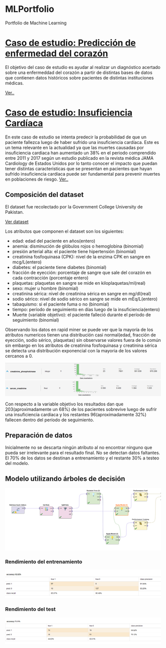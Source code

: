 # MLPortfolio
Portfolio de Machine Learning
# [Caso de estudio: Predicción de enfermedad del corazón](https://github.com/IgnacioPuchet/MLPortfolio/tree/main/heartdisease)

El objetivo del caso de estudio es ayudar al realizar un diagnóstico acertado sobre 
una enfermeddad del corazón a partir de distintas bases de datos que contienen datos 
históricos sobre pacientes de distintas instituciones médicas.

<a href="heartdisease/index.html">Ver..</a>


# [Caso de estudio: Insuficiencia Cardíaca](https://github.com/IgnacioPuchet/MLPortfolio/tree/main/heartfailure)

En este caso de estudio se intenta predecir la probabilidad de que un paciente fallezca luego de haber sufrido una insuficiencia cardíaca.
Este es un tema relevante en la actualidad ya que las muertes causadas por insuficiencia cardiaca han aumentado un 38% en el periodo comprendido 
entre 2011 y 2017 según un estudio publicado en la revista médica JAMA Cardiology de Estados Unidos por lo tanto conocer el impacto que puedan tener distintas 
caracteristicas que se presentan en pacientes que hayan sufrido insuficiencia cardíaca puede ser fundamental para prevenir muertes en poblaciones de riesgo.
<a href="heartfailure/index.html">Ver..</a>

## Composición del dataset 
El dataset fue recolectado por la Government College University de Pakistan.

[Ver dataset](https://archive.ics.uci.edu/ml/datasets/Heart+failure+clinical+records)

Los atributos que componen el dataset son los siguientes:
- edad: edad del paciente en años(entero)
- anemia: disminución de glóbulos rojos o hemoglobina (binomial)
- presión arterial alta: el paciente tiene hipertensión (binomial)
- creatinina fosfoquinasa (CPK): nivel de la enzima CPK en sangre en mcg/L(entero)
- diabetes: el paciente tiene diabetes (binomial)
- fracción de eyección: porcentaje de sangre que sale del corazón en cada contracción (porcentaje entero)
- plaquetas: plaquetas en sangre se mide en kiloplaquetas/ml(real)
- sexo: mujer u hombre (binomial)
- creatinina sérica: nivel de creatinina sérica en sangre en mg/dl(real)
- sodio sérico: nivel de sodio sérico en sangre se mide en mEq/L(entero)
- tabaquismo: si el paciente fuma o no (binomial)
- tiempo: período de seguimiento en días luego de la insuficiencia(entero)
- Muerte (variable objetivo): el paciente falleció durante el período de seguimiento (binomial)

Observando los datos en rapid miner se puede ver que la mayoría de los atributos numericos tienen una distribución casi normal(edad, fracción de eyección, sodio sérico, plaquetas) sin observarse valores fuera de lo común sin embargo en los atributos de creatinina fosfoquinasa y creatinina sérica se detecta una distribución exponencial con la mayoria de los valores cercanos a 0.

![](/heartfailure/creatininaFosfo.PNG)
![](/heartfailure/serumCretinina.PNG)

Con respecto a la variable objetivo los resultados dan que 203(aproximadamente un 68%) de los pacientes sobrevive luego de sufrir una insuficiencia cardíaca y los restantes 96(aproximadamente 32%) fallecen dentro del período de seguimiento.


## Preparación de datos
Inicialmente no se descarta ningún atributo al no encontrar ninguno que pueda ser irrelevante para el resultado final.
No se detectan datos faltantes.
El 70% de los datos se destinan a entrenamiento y el restante 30% a testeo del modelo.

## Modelo utilizando árboles de decisión

![](/heartfailure/modelDT.PNG)

### Rendimiento del entrenamiento

![](/heartfailure/PerformanceTraining.PNG)

### Rendimiento del test

![](/heartfailure/PerformanceTest.PNG)


